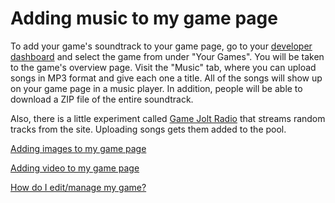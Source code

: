 # Adding music to my game page

To add your game's soundtrack to your game page, go to your [developer dashboard](http://gamejolt.com/dashboard/) and select the game from under "Your Games". You will be taken to the game's overview page. Visit the "Music" tab, where you can upload songs in MP3 format and give each one a title. All of the songs will show up on your game page in a music player. In addition, people will be able to download a ZIP file of the entire soundtrack.

Also, there is a little experiment called [Game Jolt Radio](http://gamejolt.fm/) that streams random tracks from the site. Uploading songs gets them added to the pool.

[Adding images to my game page](/add-images/index.md)

[Adding video to my game page](/add-video/index.md)

[How do I edit/manage my game?](/manage-game/index.md)

